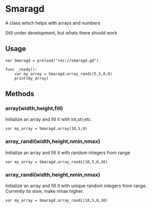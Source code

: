 # Smaragd
A class which helps with arrays and numbers

Still under development, but whats there should work

## Usage
```gdscript
var Smaragd = preload("res://smaragd.gd")

func _ready():
	var my_array = Smaragd.array_randi(5,5,0,8)
	print(my_array)
```

## Methods
### array(width,height,fill)
Initialize an array and fill it with int,str,etc. 
```gdscript
var my_array = Smaragd.array(10,5,0)
```

### array_randi(width,height,nmin,nmax)
Initialize an array and fill it with random integers from range
```gdscript
var my_array = Smaragd.array_randi(10,5,0,10)
```

### array_randi(width,height,nmin,nmax)
Initialize an array and fill it with unique random integers from range. Currently its slow, make nmax higher.
```gdscript
var my_array = Smaragd.array_randi(10,5,0,10)
```
